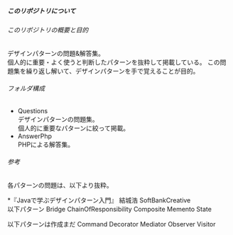 ##### このリポジトリについて  

###### このリポジトリの概要と目的
デザインパターンの問題&解答集。  
個人的に重要・よく使うと判断したパターンを抜粋して掲載している。
この問題集を繰り返し解いて、デザインパターンを手で覚えることが目的。

###### フォルダ構成  
* Questions  
  デザインパターンの問題集。    
  個人的に重要なパターンに絞って掲載。  
* AnswerPhp  
  PHPによる解答集。  

###### 参考  
各パターンの問題は、以下より抜粋。

*『Javaで学ぶデザインパターン入門』 結城浩 SoftBankCreative  
以下パターン
Bridge
ChainOfResponsibility
Composite
Memento
State


以下パターンは作成まだ
Command
Decorator
Mediator
Observer
Visitor
